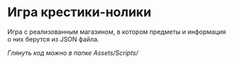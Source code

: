 # Игра крестики-нолики
Игра с реализованным магазином, в котором предметы и информация о них берутся из JSON файла.

*Глянуть код можно в папке Assets/Scripts/*
